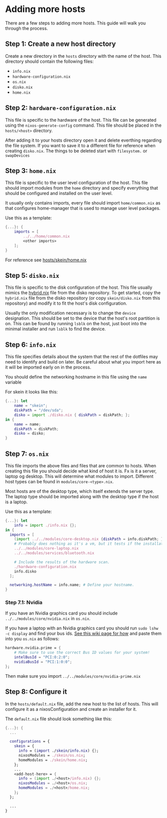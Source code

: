 # Adding more hosts
There are a few steps to adding more hosts. This guide will walk you through the process.

## Step 1: Create a new host directory
Create a new directory in the `hosts` directory with the name of the host. This directory should contain the following files:

- `info.nix`
- `hardware-configuration.nix`
- `os.nix`
- `disko.nix`
- `home.nix`

## Step 2: `hardware-configuration.nix`
This file is specific to the hardware of the host. This file can be generated using the `nixos-generate-config` command. This file should be placed in the `hosts/<host>` directory.

After adding it to your hosts directory open it and delete everthing regarding the file system. If you want to save it to a different file for reference when creating `disko.nix`. The things to be deleted start with `filesystem.` or `swapDevices`

## Step 3: `home.nix`
This file is specific to the user level configuration of the host. This file should import modules from the `home` directory and specify everything that should be configured and installed on the user level.

It usually only contains imports, every file should import `home/common.nix` as that configures home-manager that is used to manage user level packages.

Use this as a template: 
```nix
{...}: {
    imports = [
        ../../home/common.nix
        <other imports>
    ];
}
```

For reference see [hosts/skein/home.nix](../hosts/skein/home.nix)

## Step 5: `disko.nix`
This file is specific to the disk configuration of the host. This file usually mimics the [hybrid.nix](https://github.com/nix-community/disko/blob/master/example/hybrid.nix) file from the disko repository. To get started, copy the `hybrid.nix` file from the disko repository (or copy `skein/disko.nix` from this repository) and modify it to fit the host's disk configuration.

Usually the only modification necessary is to change the `device` designation. This should be set to the device that the host's root partition is on. This can be found by running `lsblk` on the host, just boot into the minimal installer and run `lsblk` to find the device.

## Step 6: `info.nix`
This file specifies details about the system that the rest of the dotfiles may need to identify and build on later. Be careful about what you import here as it will be imported early on in the process.

You should define the networking hostname in this file using the `name` variable

For skein it looks like this:
```nix
{...}: let
	name = "skein";
    diskPath = "/dev/sda";
	disko = import ./disko.nix { diskPath = diskPath; };
in {
	name = name;
	diskPath = diskPath;
	disko = disko;
}
```

## Step 7: `os.nix`
This file imports the above files and files that are common to hosts. When creating this file you should decide what kind of host it is. Fx is it a server, laptop og desktop. This will determine what modules to import. Different host types can be found in `modules/core-<type>.nix`.

Most hosts are of the desktop type, which itself extends the server type. The laptop type should be imported along with the desktop type if the host is a laptop.

Use this as a template:
```nix
{...}: let
	info = import ./info.nix {};
in {
  imports = [
    (import ../../modules/core-desktop.nix {diskPath = info.diskPath; })
    # Probably does nothing as it's a vm, but it tests if the installation is successful.
    ../../modules/core-laptop.nix
    ../../modules/services/bluetooth.nix

    # Include the results of the hardware scan.
    ./hardware-configuration.nix
    info.disko
  ];

  networking.hostName = info.name; # Define your hostname.
}
```

### Step 7.1: Nvidia
If you have an Nvidia graphics card you should include `../../modules/core/nvidia.nix` in `os.nix`.

If you have a laptop with an Nvidia graphics card you should run `sudo lshw -c display` and find your bus ids. [See this wiki page for how](https://nixos.wiki/wiki/Nvidia#Laptop_Configuration:_Hybrid_Graphics_.28Nvidia_Optimus_PRIME.29) and paste them into you `os.nix` as follows:
```nix
hardware.nvidia.prime = {
    # Make sure to use the correct Bus ID values for your system!
    intelBusId = "PCI:0:2:0";
    nvidiaBusId = "PCI:1:0:0";
};
```

Then make sure you import `../../modules/core/nvidia-prime.nix`

## Step 8: Configure it
In the `hosts/default.nix` file, add the new host to the list of hosts. This will configure it as a nixosConfiguration and create an installer for it.

The `default.nix` file should look something like this:
```nix
{...}: {
  ...

  configurations = {
    skein = {
	  info = (import ./skein/info.nix) {};
      nixosModules = ./skein/os.nix;
      homeModules = ./skein/home.nix;
    };
    ...
    <add-host-here> = {
	  info = (import ./<host>/info.nix) {};
      nixosModules = ./<host>/os.nix;
      homeModules = ./<host>/home.nix;
    };
  };

  ...
}
```

